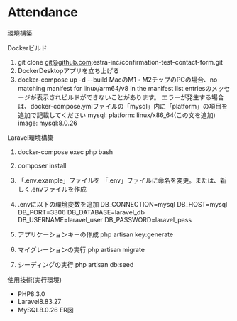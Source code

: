 # Attendance
環境構築

Dockerビルド
1. git clone git@github.com:estra-inc/confirmation-test-contact-form.git
2. DockerDesktopアプリを立ち上げる
3. docker-compose up -d --build
MacのM1・M2チップのPCの場合、no matching manifest for linux/arm64/v8 in the manifest list entriesのメッセージが表示されビルドができないことがあります。 エラーが発生する場合は、docker-compose.ymlファイルの「mysql」内に「platform」の項目を追加で記載してください
mysql:
    platform: linux/x86_64(この文を追加)
    image: mysql:8.0.26

Laravel環境構築
1. docker-compose exec php bash
2. composer install
3. 「.env.example」ファイルを 「.env」ファイルに命名を変更。または、新しく.envファイルを作成
4. .envに以下の環境変数を追加
DB_CONNECTION=mysql
DB_HOST=mysql
DB_PORT=3306
DB_DATABASE=laravel_db
DB_USERNAME=laravel_user
DB_PASSWORD=laravel_pass

1. アプリケーションキーの作成
php artisan key:generate

1. マイグレーションの実行
php artisan migrate

1. シーディングの実行
php artisan db:seed

使用技術(実行環境)

* PHP8.3.0
* Laravel8.83.27
* MySQL8.0.26
ER図





